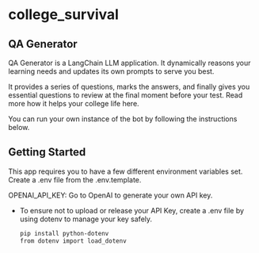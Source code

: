 # college_survival

## QA Generator
QA Generator is a LangChain LLM application. It dynamically reasons your learning needs and updates its own prompts to serve you best.

It provides a series of questions, marks the answers, and finally gives you essential questions to review at the final moment before your test. Read more
how it helps your college life here.

You can run your own instance of the bot by following the instructions below. 

## Getting Started
This app requires you to have a few different environment variables set. Create a .env file from the .env.template.

OPENAI_API_KEY: Go to OpenAI to generate your own API key.

 * To ensure not to upload or release your API Key, create a .env file by using dotenv to manage your key safely.
   ```bash
   pip install python-dotenv
   from dotenv import load_dotenv
  ```




